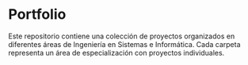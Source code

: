 # Portfolio
Este repositorio contiene una colección de proyectos organizados en diferentes áreas de Ingeniería en Sistemas e Informática. Cada carpeta representa un área de especialización con proyectos individuales.
